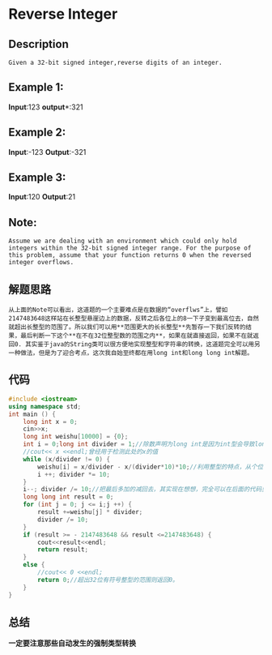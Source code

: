 # Reverse Integer
## Description
`Given a 32-bit signed integer,reverse digits of an integer.`
## Example 1:
  **Input**:123
  **output***:321
## Example 2:
   **Input**:-123
   **Output**:-321
 ## Example 3:
   **Input**:120
   **Output**:21
## Note:
   `Assume we are dealing with an environment which could only hold integers within the 32-bit signed integer range. For the purpose of this problem, assume that your function returns 0 when the reversed integer overflows. `
## 解题思路
`从上面的Note可以看出，这道题的一个主要难点是在数据的“overflws”上，譬如2147483648这样站在长整型悬崖边上的数据，反转之后各位上的8一下子变到最高位去，自然就超出长整型的范围了。所以我们可以用**范围更大的长长整型**先暂存一下我们反转的结果，最后判断一下这个**在不在32位整型数的范围之内**，如果在就直接返回，如果不在就返回0.
其实鉴于java的String类可以很方便地实现整型和字符串的转换，这道题完全可以用另一种做法，但是为了迎合考点，这次我自始至终都在用long int和long long int解题。
`
## 代码
[^footnote]:（后来想起原来我这道题用的c++）
```c++
#include <iostream>
using namespace std;
int main () {
	long int x = 0;
	cin>>x;
	long int weishu[10000] = {0};
	int i = 0;long int divider = 1;//除数声明为long int是因为int型会导致long int的x被强转为int从而出现数据溢出，报错被除数为0的情况。
	//cout<< x <<endl;曾经用于检测此处的x的值
	while (x/divider != 0) {
		weishu[i] = x/divider - x/(divider*10)*10;//利用整型的特点，从个位开始依次获得每一位的数
		i ++; divider *= 10;
	}
	i--; divider /= 10;//把最后多加的减回去，其实现在想想，完全可以在后面的代码里把"<="换成"<"，把"divider /= 10"移动到循环开头来简化代码。
	long long int result = 0;
	for (int j = 0; j <= i;j ++) {
		result +=weishu[j] * divider;
		divider /= 10;
	}
	if (result >= - 2147483648 && result <=2147483648) {
		cout<<result<<endl;
		return result;
	}
	else {
		//cout<< 0 <<endl;
		return 0;//超出32位有符号整型的范围则返回0。
	}
}
```
## 总结
**一定要注意那些自动发生的强制类型转换**
